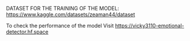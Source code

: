 DATASET FOR THE TRAINING OF THE MODEL: https://www.kaggle.com/datasets/zeaman44/dataset

To check the performance of the model Visit https://vicky3110-emotional-detector.hf.space
